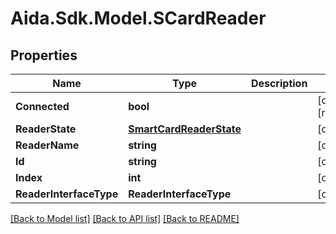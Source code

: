 # Aida.Sdk.Model.SCardReader

## Properties

Name | Type | Description | Notes
------------ | ------------- | ------------- | -------------
**Connected** | **bool** |  | [optional] [readonly] 
**ReaderState** | [**SmartCardReaderState**](SmartCardReaderState.md) |  | [optional] 
**ReaderName** | **string** |  | [optional] 
**Id** | **string** |  | [optional] 
**Index** | **int** |  | [optional] 
**ReaderInterfaceType** | **ReaderInterfaceType** |  | [optional] 

[[Back to Model list]](../README.md#documentation-for-models) [[Back to API list]](../README.md#documentation-for-api-endpoints) [[Back to README]](../README.md)

